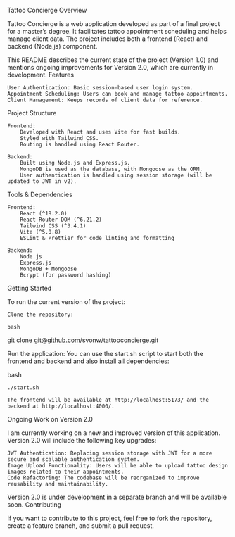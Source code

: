 Tattoo Concierge
Overview

Tattoo Concierge is a web application developed as part of a final project for a master’s degree. It facilitates tattoo appointment scheduling and helps manage client data. The project includes both a frontend (React) and backend (Node.js) component.

This README describes the current state of the project (Version 1.0) and mentions ongoing improvements for Version 2.0, which are currently in development.
Features

    User Authentication: Basic session-based user login system.
    Appointment Scheduling: Users can book and manage tattoo appointments.
    Client Management: Keeps records of client data for reference.

Project Structure

    Frontend:
        Developed with React and uses Vite for fast builds.
        Styled with Tailwind CSS.
        Routing is handled using React Router.

    Backend:
        Built using Node.js and Express.js.
        MongoDB is used as the database, with Mongoose as the ORM.
        User authentication is handled using session storage (will be updated to JWT in v2).

Tools & Dependencies

    Frontend:
        React (^18.2.0)
        React Router DOM (^6.21.2)
        Tailwind CSS (^3.4.1)
        Vite (^5.0.8)
        ESLint & Prettier for code linting and formatting

    Backend:
        Node.js
        Express.js
        MongoDB + Mongoose
        Bcrypt (for password hashing)

Getting Started

To run the current version of the project:

    Clone the repository:

    bash

git clone git@github.com/svonw/tattooconcierge.git


Run the application: You can use the start.sh script to start both the frontend and backend and also install all dependencies:

bash

    ./start.sh

    The frontend will be available at http://localhost:5173/ and the backend at http://localhost:4000/.

Ongoing Work on Version 2.0

I am currently working on a new and improved version of this application. Version 2.0 will include the following key upgrades:

    JWT Authentication: Replacing session storage with JWT for a more secure and scalable authentication system.
    Image Upload Functionality: Users will be able to upload tattoo design images related to their appointments.
    Code Refactoring: The codebase will be reorganized to improve reusability and maintainability.

Version 2.0 is under development in a separate branch and will be available soon.
Contributing

If you want to contribute to this project, feel free to fork the repository, create a feature branch, and submit a pull request.
